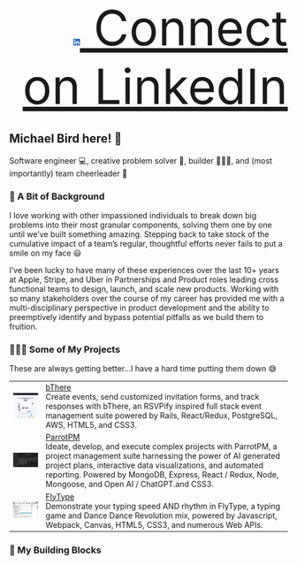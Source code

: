 <div align="right">
<a style="font-size: 88px;" href="https://www.linkedin.com/in/mibird/" target="_blank"> <img style="height: 12px;" src="./assets/images/li-bug.png"/>
    Connect on LinkedIn
    </a>
 </div>
 
 ##  Michael Bird here! 🦅
 Software engineer 💻, creative problem solver 🧩, builder 👷🏼‍♂️, and (most importantly) team cheerleader 📣
 
### 🔎 A Bit of Background
I love working with other impassioned individuals to break down big problems into their most granular components, solving them one by one until we’ve built something amazing. Stepping back to take stock of the cumulative impact of a team’s regular, thoughtful efforts never fails to put a smile on my face 😃

I’ve been lucky to have many of these experiences over the last 10+ years at Apple, Stripe, and Uber in Partnerships and Product roles leading cross functional teams to design, launch, and scale new products. Working with so many stakeholders over the course of my career has provided me with a multi-disciplinary perspective in product development and the ability to preemptively identify and bypass potential pitfalls as we build them to fruition.

### 👨🏻‍🎨 Some of My Projects
These are always getting better...I have a hard time putting them down 😅
<table>
  <tr>
    <td>
        <img src="./assets/images/bThere.png" width="250"/><br/>
      </td>
    <td>
        <a href="https://b-there.herokuapp.com/" target="_blank">bThere</a><br/>
        Create events, send customized invitation forms, and track responses with bThere, an RSVPify inspired full stack event management suite powered by Rails, React/Redux, PostgreSQL, AWS, HTML5, and CSS3.</td>
  </tr>
    
  <tr>
    <td>
        <img src="./assets/images/parrotPM.png" width="250"/><br/>
      </td>
    <td>
        <a href="https://www.parrotpm.com/" target="_blank">ParrotPM</a><br/>
        Ideate, develop, and execute complex projects with ParrotPM, a project management suite harnessing the power of AI generated project plans, interactive data visualizations, and automated reporting. Powered by MongoDB, Express, React / Redux, Node, Mongoose, and Open AI / ChatGPT.and CSS3.</td>
  </tr>
    
  <tr>
    <td>
        <img src="./assets/images/flyType.png" width="250"/><br/>
      </td>
    <td>
        <a href="https://apporator.github.io/fly-type/" target="_blank">FlyType</a><br/>
       Demonstrate your typing speed AND rhythm in FlyType, a typing game and Dance Dance Revolution mix, powered by Javascript, Webpack, Canvas, HTML5, CSS3, and numerous Web APIs.</td>
  </tr>

</table>

### 🧱 My Building Blocks

